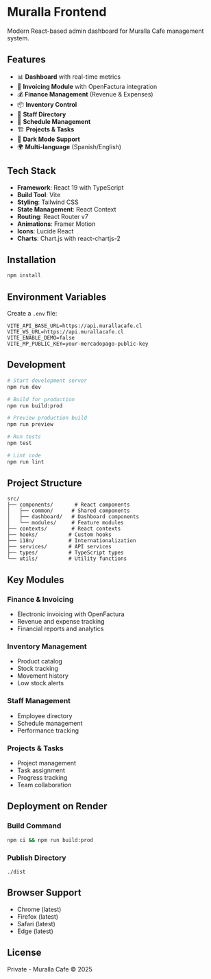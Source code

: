 # Muralla Frontend

Modern React-based admin dashboard for Muralla Cafe management system.

## Features

- 📊 **Dashboard** with real-time metrics
- 🧾 **Invoicing Module** with OpenFactura integration
- 💰 **Finance Management** (Revenue & Expenses)
- 📦 **Inventory Control**
- 👥 **Staff Directory**
- 📅 **Schedule Management**
- 🏗️ **Projects & Tasks**
- 🌙 **Dark Mode Support**
- 🌍 **Multi-language** (Spanish/English)

## Tech Stack

- **Framework**: React 19 with TypeScript
- **Build Tool**: Vite
- **Styling**: Tailwind CSS
- **State Management**: React Context
- **Routing**: React Router v7
- **Animations**: Framer Motion
- **Icons**: Lucide React
- **Charts**: Chart.js with react-chartjs-2

## Installation

```bash
npm install
```

## Environment Variables

Create a `.env` file:

```env
VITE_API_BASE_URL=https://api.murallacafe.cl
VITE_WS_URL=https://api.murallacafe.cl
VITE_ENABLE_DEMO=false
VITE_MP_PUBLIC_KEY=your-mercadopago-public-key
```

## Development

```bash
# Start development server
npm run dev

# Build for production
npm run build:prod

# Preview production build
npm run preview

# Run tests
npm test

# Lint code
npm run lint
```

## Project Structure

```
src/
├── components/       # React components
│   ├── common/      # Shared components
│   ├── dashboard/   # Dashboard components
│   └── modules/     # Feature modules
├── contexts/        # React contexts
├── hooks/          # Custom hooks
├── i18n/           # Internationalization
├── services/       # API services
├── types/          # TypeScript types
└── utils/          # Utility functions
```

## Key Modules

### Finance & Invoicing
- Electronic invoicing with OpenFactura
- Revenue and expense tracking
- Financial reports and analytics

### Inventory Management
- Product catalog
- Stock tracking
- Movement history
- Low stock alerts

### Staff Management
- Employee directory
- Schedule management
- Performance tracking

### Projects & Tasks
- Project management
- Task assignment
- Progress tracking
- Team collaboration

## Deployment on Render

### Build Command
```bash
npm ci && npm run build:prod
```

### Publish Directory
```
./dist
```

## Browser Support

- Chrome (latest)
- Firefox (latest)
- Safari (latest)
- Edge (latest)

## License

Private - Muralla Cafe © 2025
